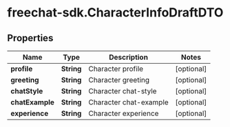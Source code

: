 # freechat-sdk.CharacterInfoDraftDTO

## Properties

Name | Type | Description | Notes
------------ | ------------- | ------------- | -------------
**profile** | **String** | Character profile | [optional] 
**greeting** | **String** | Character greeting | [optional] 
**chatStyle** | **String** | Character chat-style | [optional] 
**chatExample** | **String** | Character chat-example | [optional] 
**experience** | **String** | Character experience | [optional] 


